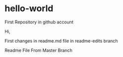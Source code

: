# hello-world
First Repository in github account

Hi,

First changes in readme.md file in  readme-edits branch

Readme File From Master Branch

